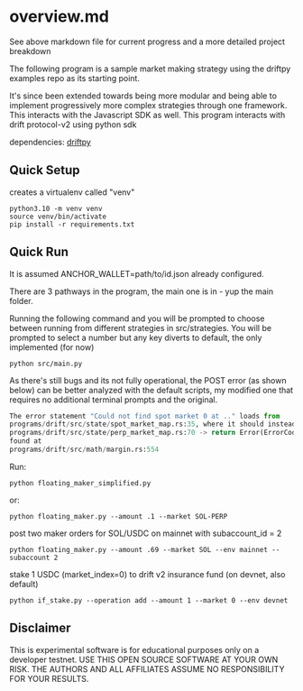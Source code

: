 # overview.md

See above markdown file for current progress and a more detailed project breakdown

The following program is a sample market making strategy using the driftpy examples repo as its starting point. 

It's since been extended towards being more modular and being able to implement progressively more complex strategies through one framework. This interacts with the Javascript SDK as well.
This program interacts with drift protocol-v2 using python sdk

dependencies: [driftpy](https://drift-labs.github.io/driftpy/)

## Quick Setup

creates a virtualenv called "venv"

```
python3.10 -m venv venv
source venv/bin/activate
pip install -r requirements.txt
```
## Quick Run

It is assumed ANCHOR_WALLET=path/to/id.json already configured.

There are 3 pathways in the program, the main one is in - yup the main folder. 

Running the following command and you will be prompted to choose between running from different strategies in src/strategies. You will be prompted to select a number but any key diverts to default, the only implemented (for now)
```
python src/main.py
```

As there's still bugs and its not fully operational, the POST error (as shown below) can be better analyzed with the default scripts, my modified one that requires no additional terminal prompts and the original.

```python
The error statement "Could not find spot market 0 at .." loads from
programs/drift/src/state/spot_market_map.rs:35, where it should instead come from SpotMarketNotFound
programs/drift/src/state/perp_market_map.rs:70 -> return Error(ErrorCode::SpotMarketNotFound);
found at
programs/drift/src/math/margin.rs:554
```
Run:
```
python floating_maker_simplified.py
```
or:
```
python floating_maker.py --amount .1 --market SOL-PERP
```

post two maker orders for SOL/USDC on mainnet with subaccount_id = 2

```
python floating_maker.py --amount .69 --market SOL --env mainnet --subaccount 2
```

stake 1 USDC (market_index=0) to drift v2 insurance fund (on devnet, also default)
```
python if_stake.py --operation add --amount 1 --market 0 --env devnet
```

## Disclaimer

This is experimental software is for educational purposes only on a developer testnet. USE THIS OPEN SOURCE SOFTWARE AT YOUR OWN RISK. THE AUTHORS AND ALL AFFILIATES ASSUME NO RESPONSIBILITY FOR YOUR RESULTS.
